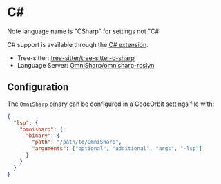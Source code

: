 ﻿# C#

Note language name is "CSharp" for settings not "C#'

C# support is available through the [C# extension](https://github.com/CodeOrbit-extensions/csharp).

- Tree-sitter: [tree-sitter/tree-sitter-c-sharp](https://github.com/tree-sitter/tree-sitter-c-sharp)
- Language Server: [OmniSharp/omnisharp-roslyn](https://github.com/OmniSharp/omnisharp-roslyn)

## Configuration

The `OmniSharp` binary can be configured in a CodeOrbit settings file with:

```json
{
  "lsp": {
    "omnisharp": {
      "binary": {
        "path": "/path/to/OmniSharp",
        "arguments": ["optional", "additional", "args", "-lsp"]
      }
    }
  }
}
```
